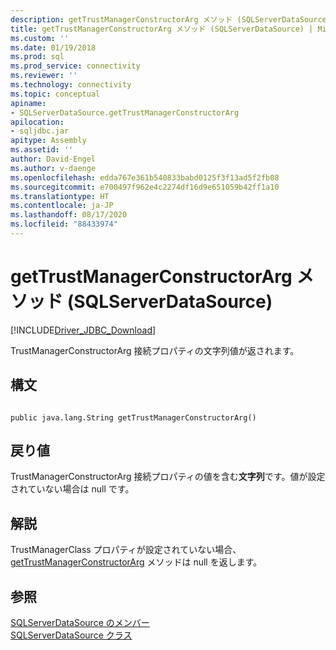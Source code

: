 ```yaml
---
description: getTrustManagerConstructorArg メソッド (SQLServerDataSource)
title: getTrustManagerConstructorArg メソッド (SQLServerDataSource) | Microsoft Docs
ms.custom: ''
ms.date: 01/19/2018
ms.prod: sql
ms.prod_service: connectivity
ms.reviewer: ''
ms.technology: connectivity
ms.topic: conceptual
apiname:
- SQLServerDataSource.getTrustManagerConstructorArg
apilocation:
- sqljdbc.jar
apitype: Assembly
ms.assetid: ''
author: David-Engel
ms.author: v-daenge
ms.openlocfilehash: edda767e361b540833babd0125f3f13ad5f2fb08
ms.sourcegitcommit: e700497f962e4c2274df16d9e651059b42ff1a10
ms.translationtype: HT
ms.contentlocale: ja-JP
ms.lasthandoff: 08/17/2020
ms.locfileid: "88433974"
---
```

# <a name="gettrustmanagerconstructorarg-method-sqlserverdatasource"></a>getTrustManagerConstructorArg メソッド (SQLServerDataSource)
[!INCLUDE[Driver_JDBC_Download](../../../includes/driver_jdbc_download.md)]

  TrustManagerConstructorArg 接続プロパティの文字列値が返されます。
  
## <a name="syntax"></a>構文  
  
```  
  
public java.lang.String getTrustManagerConstructorArg()  
```  
  
## <a name="return-value"></a>戻り値  
 TrustManagerConstructorArg 接続プロパティの値を含む**文字列**です。値が設定されていない場合は null です。  
  
## <a name="remarks"></a>解説  
 TrustManagerClass プロパティが設定されていない場合、[getTrustManagerConstructorArg](../../../connect/jdbc/reference/gettrustmanagerconstructorarg-method-sqlserverdatasource.md) メソッドは null を返します。  
  
## <a name="see-also"></a>参照  
 [SQLServerDataSource のメンバー](../../../connect/jdbc/reference/sqlserverdatasource-members.md)   
 [SQLServerDataSource クラス](../../../connect/jdbc/reference/sqlserverdatasource-class.md)  
  
  
